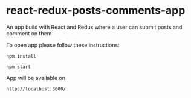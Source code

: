 # react-redux-posts-comments-app
An app build with React and Redux where a user can submit posts and comment on them

To open app please follow these instructions:

```npm install```

```npm start```

App will be available on 

```http://localhost:3000/```
